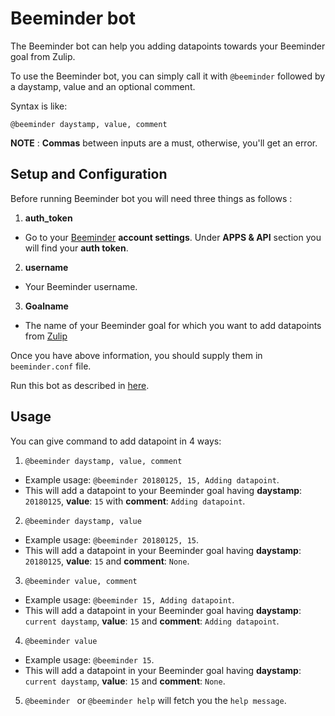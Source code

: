 # Beeminder bot

The Beeminder bot can help you adding datapoints towards
your Beeminder goal from Zulip.

To use the Beeminder bot, you can simply call it with `@beeminder`
followed by a daystamp, value and an optional comment.

Syntax is like:
```
@beeminder daystamp, value, comment  
```

**NOTE** : **Commas** between inputs are a must, otherwise,
you'll get an error.

## Setup and Configuration

Before running Beeminder bot you will need three things as follows :

1.  **auth_token**
  - Go to your [Beeminder](https://www.beeminder.com/) **account settings**.
Under **APPS & API** section you will find your **auth token**.

2. **username**
  - Your Beeminder username.

3. **Goalname**
  - The name of your Beeminder goal for which you want to
add datapoints from [Zulip](https://zulipchat.com/)

Once you have above information, you should supply
them in `beeminder.conf` file.

Run this bot as described in
[here](https://zulipchat.com/api/running-bots#running-a-bot).

## Usage

You can give command to add datapoint in 4 ways:

1. `@beeminder daystamp, value, comment`
  - Example usage: `@beeminder 20180125, 15, Adding datapoint`.
  - This will add a datapoint to your Beeminder goal having
**daystamp**: `20180125`, **value**: `15` with
**comment**: `Adding datapoint`.

2. `@beeminder daystamp, value`
  - Example usage: `@beeminder 20180125, 15`.
  - This will add a datapoint in your Beeminder goal having
**daystamp**: `20180125`, **value**: `15` and **comment**: `None`.

3. `@beeminder value, comment`
  - Example usage: `@beeminder 15, Adding datapoint`.
  - This will add a datapoint in your Beeminder goal having
**daystamp**: `current daystamp`, **value**: `15` and **comment**: `Adding datapoint`.

4. `@beeminder value`
  - Example usage: `@beeminder 15`.
  - This will add a datapoint in your Beeminder goal having
**daystamp**: `current daystamp`, **value**: `15` and **comment**: `None`.

5. `@beeminder ` or `@beeminder help` will fetch you the `help message`.
